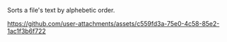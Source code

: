 Sorts a file's text by alphebetic order.

https://github.com/user-attachments/assets/c559fd3a-75e0-4c58-85e2-1ac1f3b6f722

